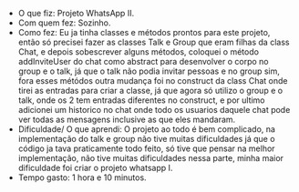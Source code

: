 - O que fiz: Projeto WhatsApp II.
- Com quem fez: Sozinho.
- Como fez: Eu ja tinha classes e métodos prontos para este projeto, então só precisei fazer as classes Talk e Group que eram filhas da class Chat, e depois sobescrever alguns métodos, coloquei o método addInviteUser do chat como abstract para desenvolver o corpo no group e o talk, já que o talk não podia invitar pessoas e no group sim, fora esses métódos outra mudança foi no construct da class Chat onde tirei as entradas para criar a classe, já que agora só utilizo o group e o talk, onde os 2 tem entradas diferentes no construct, e por ultimo adicionei um historico no chat onde todo os usuarios daquele chat pode ver todas as mensagens inclusive as que eles mandaram.
- Dificuldade/ O que aprendi: O projeto ao todo é bem complicado, na implementação do talk e group não tive muitas dificuldades já que o código ja tava praticamente todo feito, só tive que pensar na melhor implementação, não tive muitas dificuldades nessa parte, minha maior dificuldade foi criar o projeto whatsapp I.
- Tempo gasto: 1 hora e 10 minutos.
